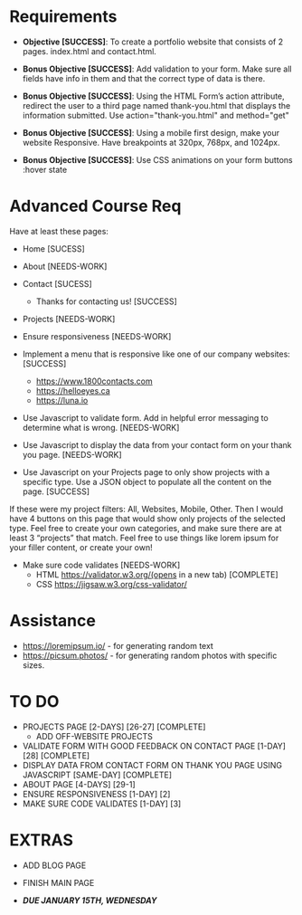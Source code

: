 # Requirements

-   **Objective [SUCCESS]**: To create a portfolio website that consists of 2 pages. index.html and contact.html.

-   **Bonus Objective [SUCCESS]**: Add validation to your form. Make sure all fields have info in them and that the correct type of data is there.

-   **Bonus Objective [SUCCESS]**: Using the HTML Form’s action attribute, redirect the user to a third page named thank-you.html that displays the information submitted. Use action="thank-you.html" and method="get"

-   **Bonus Objective [SUCCESS]**: Using a mobile first design, make your website Responsive. Have breakpoints at 320px, 768px, and 1024px.

-   **Bonus Objective [SUCCESS]**: Use CSS animations on your form buttons :hover state

# Advanced Course Req

Have at least these pages:

- Home [SUCESS]
- About [NEEDS-WORK]
- Contact [SUCESS]
  - Thanks for contacting us! [SUCCESS]
- Projects [NEEDS-WORK]

- Ensure responsiveness [NEEDS-WORK]

- Implement a menu that is responsive like one of our company websites: [SUCCESS]
  - https://www.1800contacts.com
  - https://helloeyes.ca  
  - https://luna.io 


- Use Javascript to validate form. Add in helpful error messaging to determine what is wrong. [NEEDS-WORK]
- Use Javascript to display the data from your contact form on your thank you page.  [NEEDS-WORK]
- Use Javascript on your Projects page to only show projects with a specific type. Use a JSON object to populate all the content on the page. [SUCCESS]

If these were my project filters: All, Websites, Mobile, Other. Then I would have 4 buttons on this page that would show only projects of the selected type. Feel free to create your own categories, and make sure there are at least 3 “projects” that match. Feel free to use things like lorem ipsum for your filler content, or create your own!

- Make sure code validates [NEEDS-WORK]
  - HTML https://validator.w3.org/(opens in a new tab) [COMPLETE]
  - CSS  https://jigsaw.w3.org/css-validator/

# Assistance

- https://loremipsum.io/ - for generating random text
- https://picsum.photos/ - for generating random photos with specific sizes.

# TO DO

- PROJECTS PAGE [2-DAYS] [26-27] [COMPLETE]
  - ADD OFF-WEBSITE PROJECTS
- VALIDATE FORM WITH GOOD FEEDBACK ON CONTACT PAGE [1-DAY] [28] [COMPLETE]
- DISPLAY DATA FROM CONTACT FORM ON THANK YOU PAGE USING JAVASCRIPT [SAME-DAY] [COMPLETE]
- ABOUT PAGE [4-DAYS] [29-1]
- ENSURE RESPONSIVENESS [1-DAY] [2]
- MAKE SURE CODE VALIDATES [1-DAY] [3]

# EXTRAS

- ADD BLOG PAGE
- FINISH MAIN PAGE

- ***DUE JANUARY 15TH, WEDNESDAY***
